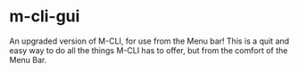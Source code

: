 # m-cli-gui
An upgraded version of M-CLI, for use from the Menu bar! This is a quit and easy way to do all the things M-CLI has to offer, but from the comfort of the Menu Bar.
